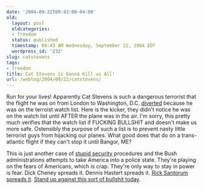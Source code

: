 ```yaml
---
date: '2004-09-22T09:43:00-04:00'
old:
  layout: post
  oldcategories:
  - freedom
  status: published
  timestamp: 09:43 AM Wednesday, September 22, 2004 EDT
  wordpress_id: '232'
slug: catstevens
tags:
- freedom
title: Cat Stevens is Gonna Kill us All!
url: /weblog/2004/09/22/catstevens/
---
```


Run for your lives!  Apparently Cat Stevens is such a dangerous terrorist that
the flight he was on from London to Washington, D.C. [diverted](http://www.cnn.com/2004/US/09/22/plane.diverted.stevens/index.html) because he was
on the terroist watch list.  Here is the kicker, they didn't notice he was on
the watch list until AFTER the plane was in the air.  I'm sorry, this pretty
much verifies that the watch list if FUCKING BULLSHIT and doesn't make us more
safe.  Ostensibly the purpose of such a list is to prevent nasty little
terrorist guys from hijacking our planes.  What good does that do on a
trans-atlantic flight if they can't stop it until Bangor, ME?






This is just another case of [stupid
security](http://www.stupidsecurity.com/) procedures and the Bush administrations attempts to take America
into a police state.  They're playing on the fears of Americans, which is
crap.  They're only way to stay in power is fear.  Dick Cheney spreads it.
Dennis Hastert spreads it.  [Rick
Santorum spreads it](http://www.spreadingsantorum.com/).  [Stand up against this sort of bullshit today](http://www.johnkerry.com/).
